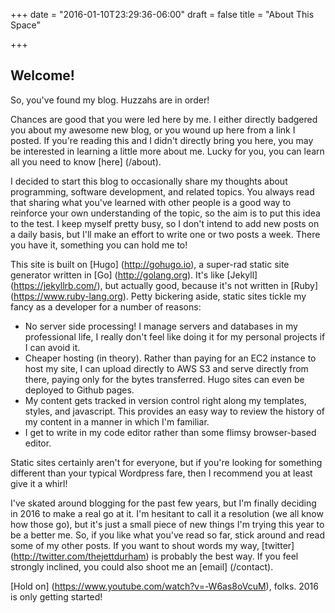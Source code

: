 +++
date = "2016-01-10T23:29:36-06:00"
draft = false
title = "About This Space"

+++

## Welcome!

So, you've found my blog. Huzzahs are in order!

Chances are good that you were led here by me. I either directly badgered you about my awesome new blog, or you wound up here from a link I posted. If you're reading this and I didn't directly bring you here, you may be interested in learning a little more about me. Lucky for you, you can learn all you need to know [here] (/about).

I decided to start this blog to occasionally share my thoughts about programming, software development, and related topics. You always read that sharing what you've learned with other people is a good way to reinforce your own understanding of the topic, so the aim is to put this idea to the test. I keep myself pretty busy, so I don't intend to add new posts on a daily basis, but I'll make an effort to write one or two posts a week. There you have it, something you can hold me to!

This site is built on [Hugo] (http://gohugo.io), a super-rad static site generator written in [Go] (http://golang.org). It's like [Jekyll] (https://jekyllrb.com/), but actually good, because it's not written in [Ruby] (https://www.ruby-lang.org). Petty bickering aside, static sites tickle my fancy as a developer for a number of reasons:

- No server side processing! I manage servers and databases in my professional life, I really don't feel like doing it for my personal projects if I can avoid it.
- Cheaper hosting (in theory). Rather than paying for an EC2 instance to host my site, I can upload directly to AWS S3 and serve directly from there, paying only for the bytes transferred. Hugo sites can even be deployed to Github pages.
- My content gets tracked in version control right along my templates, styles, and javascript. This provides an easy way to review the history of my content in a manner in which I'm familiar.
- I get to write in my code editor rather than some flimsy browser-based editor.

Static sites certainly aren't for everyone, but if you're looking for something different than your typical Wordpress fare, then I recommend you at least give it a whirl!

I've skated around blogging for the past few years, but I'm finally deciding in 2016 to make a real go at it. I'm hesitant to call it a resolution (we all know how those go), but it's just a small piece of new things I'm trying this year to be a better me. So, if you like what you've read so far, stick around and read some of my other posts. If you want to shout words my way, [twitter] (http://twitter.com/thejettdurham) is probably the best way. If you feel strongly inclined, you could also shoot me an [email] (/contact).

[Hold on] (https://www.youtube.com/watch?v=-W6as8oVcuM), folks. 2016 is only getting started!
